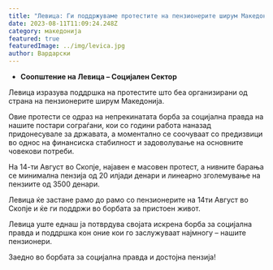 ```yaml
---
title: "Левица: Ги поддржуваме протестите на пензионерите ширум Македонија"
date: 2023-08-11T11:09:24.248Z
category: македонија
featured: true
featuredImage: ../img/levica.jpg
author: Вардарски
---
```

<!--StartFragment-->

* **Соопштение на Левица – Социјален Сектор**

Левица изразува поддршка на протестите што беа организирани од страна на пензионерите ширум Македонија.

Овие протести се одраз на непрекинатата борба за социјална правда на нашите постари сограѓани, кои со години работа наназад придонесувале за државата, а моментално се соочуваат со предизвици во однос на финансиска стабилност и задоволување на основните човекови потреби.

На 14-ти Август во Скопје, најавен е масовен протест, а нивните барања се минимална пензија од 20 илјади денари и линеарно зголемување на пензиите од 3500 денари.

Левица ќе застане рамо до рамо со пензионерите на 14ти Август во Скопје и ќе ги поддржи во борбата за пристоен живот.

Левица уште еднаш ја потврдува својата искрена борба за социјална правда и поддршка кон оние кои го заслужуваат најмногу – нашите пензионери.

Заедно во борбата за социјална правда и достојна пензија!

<!--EndFragment-->